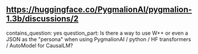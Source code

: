 ## https://huggingface.co/PygmalionAI/pygmalion-1.3b/discussions/2

contains_question: yes
question_part: Is there a way to use W++ or even a JSON as the "persona" when using PygmalionAI / python / HF transformers / AutoModel for CausalLM?